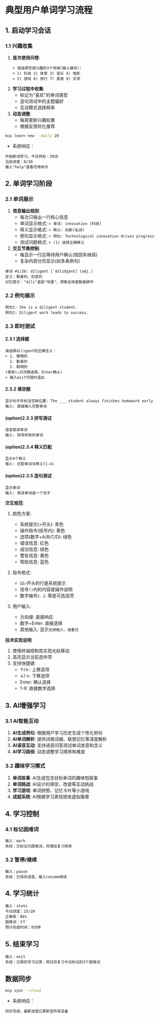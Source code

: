 # 典型用户单词学习流程

## 1. 启动学习会话
### 1.1 兴趣收集
1. **首次使用问卷**:
    ```
    > 请选择您感兴趣的3个领域(输入编号):
    > 1) 科技 2) 体育 3) 音乐 4) 电影
    > 5) 游戏 6) 旅行 7) 美食 8) 文学
    ```
2. **学习过程中收集**:
    - 标记为"喜欢"的单词类型
    - 造句测试中的主题偏好
    - 互动模式选择频率
3. **动态调整**:
    - 每周更新兴趣权重
    - 根据反馈优化推荐
```bash
mcp learn new --daily 20
```
- 系统响应：
```
开始新词学习，今日目标：20词
当前进度：0/20
输入"help"查看可用命令
```

## 2. 单词学习阶段
### 2.1 单词展示
1. **信息输出规则**:
    - 每次只输出一行核心信息
    - 单词显示格式: `> 单词: innovation [科技]`
    - 释义显示格式: `> 释义: 创新(名词)`
    - 例句显示格式: `> 例句: Technological innovation drives progress`
    - 测试问题格式: `> (1) 选择正确释义`
2. **交互节奏控制**:
    - 每显示一行后等待用户确认(按回车继续)
    - 复杂内容分页显示(如多条例句)
```
单词 #1/20: diligent [ˈdɪlɪdʒənt] (adj.)
定义：勤奋的，刻苦的
记忆提示："dili"谐音"地里"，想象在地里勤奋耕作
```

### 2.2 例句展示
```
例句1: She is a diligent student.
例句2: Diligent work leads to success.
```

### 2.3 即时测试
#### 2.3.1 选择题
```
请选择diligent的正确含义：
> 1. 懒惰的
  2. 勤奋的
  3. 聪明的
(使用↑↓方向键选择，Enter确认)
> 输入exit可随时退出
```

#### 2.3.2 填空题
```
显示句子并标注空缺位置: The ___ student always finishes homework early
输入: 直接输入完整单词
```

#### (option)2.3.3 拼写测试
```
语音朗读单词
输入: 拼写听到的单词
```

#### (option)2.3.4 释义匹配
```
显示4个释义
输入: 匹配单词与释义(1-4)
```

#### (option)2.3.5 造句测试
```
显示单词
输入: 用该单词造一个句子
```

**交互规范**:
1. 颜色方案:
    - 系统提示(>开头): 青色
    - 操作指令(括号内): 黄色
    - 选项(数字+A/B/C/D): 绿色
    - 错误信息: 红色
    - 成功信息: 绿色
    - 警告信息: 黄色
    - 帮助信息: 蓝色

2. 指令格式:
   - 以`>`开头的行是系统提示
   - 括号`()`内的内容是操作说明
   - 数字编号`1.` `2.`等是可选选项
2. 用户输入:
   - 方向键: 直接响应
   - 数字+Enter: 直接选择
   - 其他输入: 显示`无效输入，请重试`

**技术实现说明**:
1. 使用终端控制库实现光标移动
2. 高亮显示当前选中项
3. 支持快捷键:
   - ↑/←: 上移选项
   - ↓/→: 下移选项
   - Enter: 确认选择
   - 1-9: 直接数字选择

## 3. AI增强学习
### 3.1 AI智能互动
1. **AI生成例句**: 根据用户学习历史生成个性化例句
2. **AI单词解析**: 提供词根词缀、联想记忆等深度解析
3. **AI语音互动**: 支持语音问答测试单词发音和含义
4. **AI学习路径**: 动态调整学习顺序和难度

### 3.2 趣味学习模式
1. **单词故事**: AI生成包含目标单词的趣味短故事
2. **单词挑战**: AI设计的填空、改错等互动挑战
3. **学习游戏**: 单词拼图、记忆卡片等小游戏
4. **成就系统**: AI根据学习表现颁发虚拟徽章

## 4. 学习控制
### 4.1 标记困难词
```
输入：mark
系统：已标记为困难词，将增加复习频率
```

### 3.2 暂停/继续
```
输入：pause
系统：已保存进度，输入resume继续
```

## 4. 学习统计
```
输入：stats
今日进度：15/20
正确率：86%
困难词：3个
预计完成时间：8分钟
```

## 5. 结束学习
```
输入：exit
系统：已保存学习记录，明日将复习今日标记的3个困难词
```

## 数据同步
```bash
mcp sync --cloud
```
- 系统响应：
```
同步完成，最新进度已更新至所有设备
```